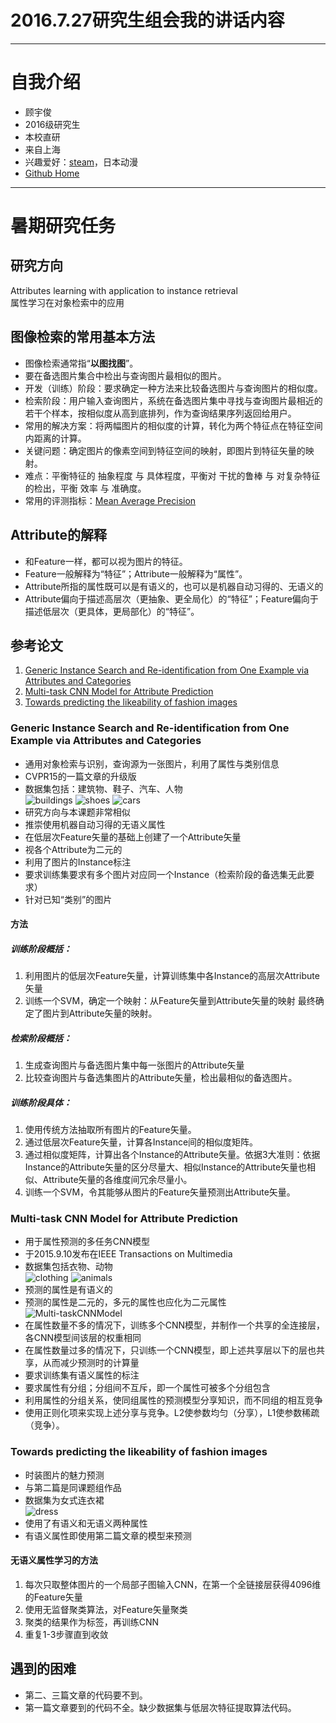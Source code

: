 # 2016.7.27研究生组会我的讲话内容

******

# 自我介绍

* 顾宇俊
* 2016级研究生
* 本校直研
* 来自上海
* 兴趣爱好：[steam](http://steamcommunity.com/profiles/76561198024249336/)，日本动漫
* [Github Home](https://github.com/guyj93)

******

# 暑期研究任务

## 研究方向

Attributes learning with application to instance retrieval  
属性学习在对象检索中的应用

## 图像检索的常用基本方法

* 图像检索通常指“**以图找图**”。
* 要在备选图片集合中检出与查询图片最相似的图片。
* 开发（训练）阶段：要求确定一种方法来比较备选图片与查询图片的相似度。
* 检索阶段：用户输入查询图片，系统在备选图片集中寻找与查询图片最相近的若干个样本，按相似度从高到底排列，作为查询结果序列返回给用户。
* 常用的解决方案：将两幅图片的相似度的计算，转化为两个特征点在特征空间内距离的计算。
* 关键问题：确定图片的像素空间到特征空间的映射，即图片到特征矢量的映射。
* 难点：平衡特征的 抽象程度 与 具体程度，平衡对 干扰的鲁棒 与 对复杂特征的检出，平衡 效率 与 准确度。
* 常用的评测指标：[Mean Average Precision](https://en.wikipedia.org/wiki/Information_retrieval)

## Attribute的解释

* 和Feature一样，都可以视为图片的特征。
* Feature一般解释为“特征”；Attribute一般解释为“属性”。
* Attribute所指的属性既可以是有语义的，也可以是机器自动习得的、无语义的
* Attribute偏向于描述高层次（更抽象、更全局化）的“特征”；Feature偏向于描述低层次（更具体，更局部化）的“特征”。

## 参考论文

1. [Generic Instance Search and Re-identification from One Example via Attributes and Categories](http://arxiv.org/pdf/1605.07104.pdf)
2. [Multi-task CNN Model for Attribute Prediction](http://arxiv.org/pdf/1601.00400.pdf)
3. [Towards predicting the likeability of fashion images](http://arxiv.org/pdf/1511.05296.pdf)

### Generic Instance Search and Re-identification from One Example via Attributes and Categories

* 通用对象检索与识别，查询源为一张图片，利用了属性与类别信息
* CVPR15的一篇文章的升级版
* 数据集包括：建筑物、鞋子、汽车、人物  
![buildings](https://raw.githubusercontent.com/guyj93/gistIsBlocked/master/ReportOnDiscussion2016.7.27/buildings.PNG)
![shoes](https://raw.githubusercontent.com/guyj93/gistIsBlocked/master/ReportOnDiscussion2016.7.27/shoes.PNG)
![cars](https://raw.githubusercontent.com/guyj93/gistIsBlocked/master/ReportOnDiscussion2016.7.27/cars.PNG)
* 研究方向与本课题非常相似
* 推崇使用机器自动习得的无语义属性
* 在低层次Feature矢量的基础上创建了一个Attribute矢量
* 视各个Attribute为二元的
* 利用了图片的Instance标注
* 要求训练集要求有多个图片对应同一个Instance（检索阶段的备选集无此要求）
* 针对已知“类别”的图片

#### 方法

##### 训练阶段概括：  

1. 利用图片的低层次Feature矢量，计算训练集中各Instance的高层次Attribute矢量
2. 训练一个SVM，确定一个映射：从Feature矢量到Attribute矢量的映射
最终确定了图片到Attribute矢量的映射。

##### 检索阶段概括：  

1. 生成查询图片与备选图片集中每一张图片的Attribute矢量
2. 比较查询图片与备选集图片的Attribute矢量，检出最相似的备选图片。

##### 训练阶段具体：

1. 使用传统方法抽取所有图片的Feature矢量。
2. 通过低层次Feature矢量，计算各Instance间的相似度矩阵。
3. 通过相似度矩阵，计算出各个Instance的Attribute矢量。依据3大准则：依据Instance的Attribute矢量的区分尽量大、相似Instance的Attribute矢量也相似、Attribute矢量的各维度间冗余尽量小。
4. 训练一个SVM，令其能够从图片的Feature矢量预测出Attribute矢量。

### Multi-task CNN Model for Attribute Prediction

* 用于属性预测的多任务CNN模型
* 于2015.9.10发布在IEEE Transactions on Multimedia
* 数据集包括衣物、动物  
![clothing](https://raw.githubusercontent.com/guyj93/gistIsBlocked/master/ReportOnDiscussion2016.7.27/clothing.PNG)
![animals](https://raw.githubusercontent.com/guyj93/gistIsBlocked/master/ReportOnDiscussion2016.7.27/animals.PNG)
* 预测的属性是有语义的
* 预测的属性是二元的，多元的属性也应化为二元属性  
![Multi-taskCNNModel](https://raw.githubusercontent.com/guyj93/gistIsBlocked/master/ReportOnDiscussion2016.7.27/multitaskCNN.PNG)
* 在属性数量不多的情况下，训练多个CNN模型，并制作一个共享的全连接层，各CNN模型间该层的权重相同
* 在属性数量过多的情况下，只训练一个CNN模型，即上述共享层以下的层也共享，从而减少预测时的计算量
* 要求训练集有语义属性的标注
* 要求属性有分组；分组间不互斥，即一个属性可被多个分组包含
* 利用属性的分组关系，使同组属性的预测模型分享知识，而不同组的相互竞争
* 使用正则化项来实现上述分享与竞争。L2使参数均匀（分享），L1使参数稀疏（竞争）。

### Towards predicting the likeability of fashion images

* 时装图片的魅力预测
* 与第二篇是同课题组作品
* 数据集为女式连衣裙  
![dress](https://raw.githubusercontent.com/guyj93/gistIsBlocked/master/ReportOnDiscussion2016.7.27/dress.PNG)
* 使用了有语义和无语义两种属性
* 有语义属性即使用第二篇文章的模型来预测

#### 无语义属性学习的方法

1. 每次只取整体图片的一个局部子图输入CNN，在第一个全链接层获得4096维的Feature矢量
2. 使用无监督聚类算法，对Feature矢量聚类
3. 聚类的结果作为标签，再训练CNN
4. 重复1-3步骤直到收敛

## 遇到的困难

* 第二、三篇文章的代码要不到。
* 第一篇文章要到的代码不全。缺少数据集与低层次特征提取算法代码。
